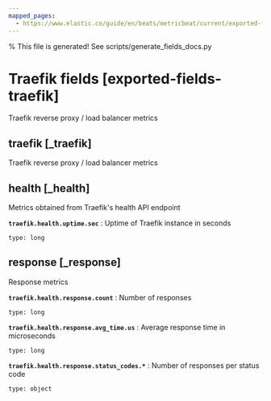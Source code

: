 ```yaml
---
mapped_pages:
  - https://www.elastic.co/guide/en/beats/metricbeat/current/exported-fields-traefik.html
---
```


% This file is generated! See scripts/generate_fields_docs.py

# Traefik fields [exported-fields-traefik]

Traefik reverse proxy / load balancer metrics

## traefik [_traefik]

Traefik reverse proxy / load balancer metrics

## health [_health]

Metrics obtained from Traefik's health API endpoint

**`traefik.health.uptime.sec`**
:   Uptime of Traefik instance in seconds

    type: long


## response [_response]

Response metrics

**`traefik.health.response.count`**
:   Number of responses

    type: long


**`traefik.health.response.avg_time.us`**
:   Average response time in microseconds

    type: long


**`traefik.health.response.status_codes.*`**
:   Number of responses per status code

    type: object


